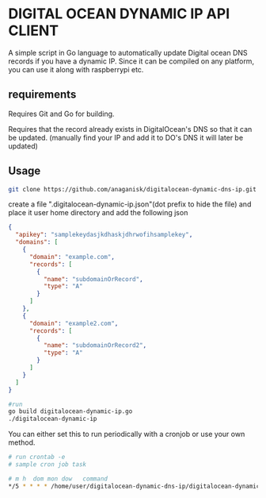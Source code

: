 # DIGITAL OCEAN DYNAMIC IP API CLIENT
A simple script in Go language to automatically update Digital ocean DNS records if you have a dynamic IP. Since it can be compiled on any platform, you can use it along with raspberrypi etc.

## requirements
Requires Git and Go for building.

Requires that the record already exists in DigitalOcean's DNS so that it can be updated.
(manually find your IP and add it to DO's DNS it will later be updated)

## Usage
```bash
git clone https://github.com/anaganisk/digitalocean-dynamic-dns-ip.git
```
create a file ".digitalocean-dynamic-ip.json"(dot prefix to hide the file) and place it user home directory and add the following json

```json
{
  "apikey": "samplekeydasjkdhaskjdhrwofihsamplekey",
  "domains": [
    {
      "domain": "example.com",
      "records": [
        {
          "name": "subdomainOrRecord",
          "type": "A"
        }
      ]
    },
    {
      "domain": "example2.com",
      "records": [
        {
          "name": "subdomainOrRecord2",
          "type": "A"
        }
      ]
    }
  ]
}
```
```bash
#run
go build digitalocean-dynamic-ip.go
./digitalocean-dynamic-ip
```
You can either set this to run periodically with a cronjob or use your own method.
```bash
# run crontab -e
# sample cron job task 

# m h  dom mon dow   command
*/5 * * * * /home/user/digitalocean-dynamic-dns-ip/digitalocean-dynamic-ip
```
